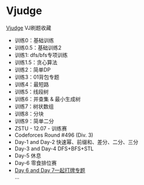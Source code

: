 # Vjudge
[Vjudge](vjudge.net/group/zstu/)
VJ刷题收藏

- 训练0：基础训练  
- 训练0.5：基础训练2  
- 训练1: dfs/bfs专项训练  
- 训练1.5：贪心算法  
- 训练2：简单DP  
- 训练3：01背包专题  
- 训练4：最短路  
- 训练5：线段树  
- 训练6：并查集 & 最小生成树  
- 训练7：树状数组  
- 训练8：分块   
- 训练9：简单二分   
- ZSTU - 12.07 - 训练赛  
- Codeforces Round #496 (Div. 3)  
- Day-1 and Day-2 快速幂、前缀和、差分、二分、三分  
- Day-3 and Day-4 DFS+BFS+STL  
- Day-5  休息  
- Day-6 零食排位赛  
- [Day 6 and Day 7一起打牌专题](https://github.com/Jokernolove/Vjudge/tree/master/%E4%B8%80%E8%B5%B7%E6%89%93%E7%89%8C%E4%B8%93%E9%A2%98)  
...
